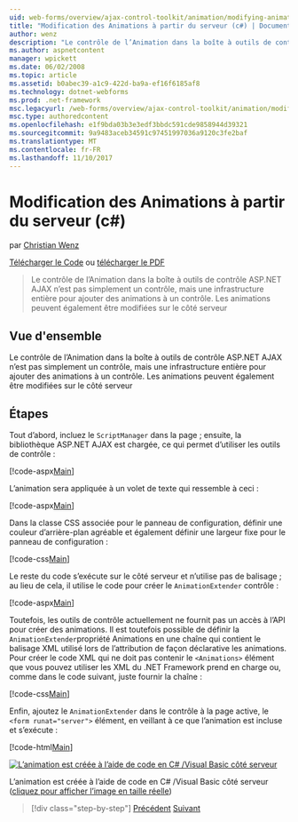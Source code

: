 ```yaml
---
uid: web-forms/overview/ajax-control-toolkit/animation/modifying-animations-from-the-server-side-cs
title: "Modification des Animations à partir du serveur (c#) | Documents Microsoft"
author: wenz
description: "Le contrôle de l’Animation dans la boîte à outils de contrôle ASP.NET AJAX n’est pas simplement un contrôle, mais une infrastructure entière pour ajouter des animations à un contrôle. Les animations peuvent également..."
ms.author: aspnetcontent
manager: wpickett
ms.date: 06/02/2008
ms.topic: article
ms.assetid: b0abec39-a1c9-422d-ba9a-ef16f6185af8
ms.technology: dotnet-webforms
ms.prod: .net-framework
msc.legacyurl: /web-forms/overview/ajax-control-toolkit/animation/modifying-animations-from-the-server-side-cs
msc.type: authoredcontent
ms.openlocfilehash: e1f9bda03b3e3edf3bbdc591cde9858944d39321
ms.sourcegitcommit: 9a9483aceb34591c97451997036a9120c3fe2baf
ms.translationtype: MT
ms.contentlocale: fr-FR
ms.lasthandoff: 11/10/2017
---
```

<a name="modifying-animations-from-the-server-side-c"></a>Modification des Animations à partir du serveur (c#)
====================
par [Christian Wenz](https://github.com/wenz)

[Télécharger le Code](http://download.microsoft.com/download/f/9/a/f9a26acd-8df4-4484-8a18-199e4598f411/Animation9.cs.zip) ou [télécharger le PDF](http://download.microsoft.com/download/6/7/1/6718d452-ff89-4d3f-a90e-c74ec2d636a3/animation9CS.pdf)

> Le contrôle de l’Animation dans la boîte à outils de contrôle ASP.NET AJAX n’est pas simplement un contrôle, mais une infrastructure entière pour ajouter des animations à un contrôle. Les animations peuvent également être modifiées sur le côté serveur


## <a name="overview"></a>Vue d'ensemble

Le contrôle de l’Animation dans la boîte à outils de contrôle ASP.NET AJAX n’est pas simplement un contrôle, mais une infrastructure entière pour ajouter des animations à un contrôle. Les animations peuvent également être modifiées sur le côté serveur

## <a name="steps"></a>Étapes

Tout d’abord, incluez le `ScriptManager` dans la page ; ensuite, la bibliothèque ASP.NET AJAX est chargée, ce qui permet d’utiliser les outils de contrôle :

[!code-aspx[Main](modifying-animations-from-the-server-side-cs/samples/sample1.aspx)]

L’animation sera appliquée à un volet de texte qui ressemble à ceci :

[!code-aspx[Main](modifying-animations-from-the-server-side-cs/samples/sample2.aspx)]

Dans la classe CSS associée pour le panneau de configuration, définir une couleur d’arrière-plan agréable et également définir une largeur fixe pour le panneau de configuration :

[!code-css[Main](modifying-animations-from-the-server-side-cs/samples/sample3.css)]

Le reste du code s’exécute sur le côté serveur et n’utilise pas de balisage ; au lieu de cela, il utilise le code pour créer le `AnimationExtender` contrôle :

[!code-aspx[Main](modifying-animations-from-the-server-side-cs/samples/sample4.aspx)]

Toutefois, les outils de contrôle actuellement ne fournit pas un accès à l’API pour créer des animations. Il est toutefois possible de définir la `AnimationExtender`propriété Animations en une chaîne qui contient le balisage XML utilisé lors de l’attribution de façon déclarative les animations. Pour créer le code XML qui ne doit pas contenir le `<Animations>` élément que vous pouvez utiliser les XML du .NET Framework prend en charge ou, comme dans le code suivant, juste fournir la chaîne :

[!code-css[Main](modifying-animations-from-the-server-side-cs/samples/sample5.css)]

Enfin, ajoutez le `AnimationExtender` dans le contrôle à la page active, le `<form runat="server">` élément, en veillant à ce que l’animation est incluse et s’exécute :

[!code-html[Main](modifying-animations-from-the-server-side-cs/samples/sample6.html)]


[![L’animation est créée à l’aide de code en C# /Visual Basic côté serveur](modifying-animations-from-the-server-side-cs/_static/image2.png)](modifying-animations-from-the-server-side-cs/_static/image1.png)

L’animation est créée à l’aide de code en C# /Visual Basic côté serveur ([cliquez pour afficher l’image en taille réelle](modifying-animations-from-the-server-side-cs/_static/image3.png))

>[!div class="step-by-step"]
[Précédent](triggering-an-animation-in-another-control-cs.md)
[Suivant](executing-animations-using-client-side-code-cs.md)
